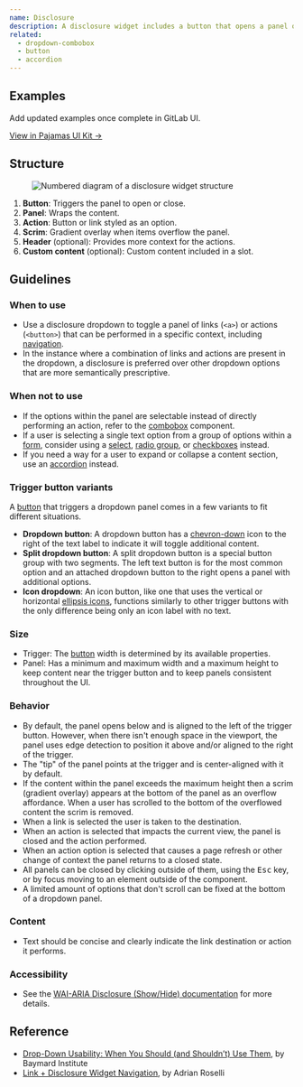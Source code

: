 ```yaml
---
name: Disclosure
description: A disclosure widget includes a button that opens a panel of links or actions.
related:
  - dropdown-combobox
  - button
  - accordion
---
```


## Examples

<todo>Add updated examples once complete in GitLab UI.</todo>

[View in Pajamas UI Kit →](https://www.figma.com/file/qEddyqCrI7kPSBjGmwkZzQ/Component-library?node-id=425%3A14)

## Structure

<figure class="figure" role="figure" aria-label="Disclosure widget structure">
  <img class="figure-img" src="/img/dropdown-disclosure-structure.svg" alt="Numbered diagram of a disclosure widget structure" role="img" />
</figure>

1. **Button**: Triggers the panel to open or close.
1. **Panel**: Wraps the content.
1. **Action**: Button or link styled as an option.
1. **Scrim**: Gradient overlay when items overflow the panel.
1. **Header** (optional): Provides more context for the actions.
1. **Custom content** (optional): Custom content included in a slot.

## Guidelines

### When to use

- Use a disclosure dropdown to toggle a panel of links (`<a>`) or actions (`<button>`) that can be performed in a specific context, including [navigation](/patterns/navigation).
- In the instance where a combination of links and actions are present in the dropdown, a disclosure is preferred over other dropdown options that are more semantically prescriptive.

### When not to use

- If the options within the panel are selectable instead of directly performing an action, refer to the [combobox](/components/dropdown-combobox) component.
- If a user is selecting a single text option from a group of options within a [form](/patterns/forms), consider using a [select](/components/select), [radio group](/components/radio-button), or [checkboxes](/components/checkbox) instead.
- If you need a way for a user to expand or collapse a content section, use an [accordion](/components/accordion) instead.

### Trigger button variants

A [button](/components/button) that triggers a dropdown panel comes in a few variants to fit different situations.

- **Dropdown button**: A dropdown button has a [chevron-down](https://gitlab-org.gitlab.io/gitlab-svgs/?q=~chevron-down) icon to the right of the text label to indicate it will toggle additional content.
- **Split dropdown button**: A split dropdown button is a special button group with two segments. The left text button is for the most common option and an attached dropdown button to the right opens a panel with additional options.
- **Icon dropdown**: An icon button, like one that uses the vertical or horizontal [ellipsis icons](https://gitlab-org.gitlab.io/gitlab-svgs/?q=elli), functions similarly to other trigger buttons with the only difference being only an icon label with no text.

### Size

- Trigger: The [button](/components/button) width is determined by its available properties.
- Panel: Has a minimum and maximum width and a maximum height to keep content near the trigger button and to keep panels consistent throughout the UI.

### Behavior

- By default, the panel opens below and is aligned to the left of the trigger button. However, when there isn't enough space in the viewport, the panel uses edge detection to position it above and/or aligned to the right of the trigger.
- The "tip" of the panel points at the trigger and is center-aligned with it by default.
- If the content within the panel exceeds the maximum height then a scrim (gradient overlay) appears at the bottom of the panel as an overflow affordance. When a user has scrolled to the bottom of the overflowed content the scrim is removed.
- When a link is selected the user is taken to the destination.
- When an action is selected that impacts the current view, the panel is closed and the action performed.
- When an action option is selected that causes a page refresh or other change of context the panel returns to a closed state.
- All panels can be closed by clicking outside of them, using the <kbd>Esc</kbd> key, or by focus moving to an element outside of the component.
- A limited amount of options that don't scroll can be fixed at the bottom of a dropdown panel.

### Content

- Text should be concise and clearly indicate the link destination or action it performs.

### Accessibility

- See the [WAI-ARIA Disclosure (Show/Hide) documentation](https://www.w3.org/WAI/ARIA/apg/patterns/disclosure/) for more details.

## Reference

- [Drop-Down Usability: When You Should (and Shouldn’t) Use Them](https://baymard.com/blog/drop-down-usability), by Baymard Institute
- [Link + Disclosure Widget Navigation](https://adrianroselli.com/2019/06/link-disclosure-widget-navigation.html), by Adrian Roselli
